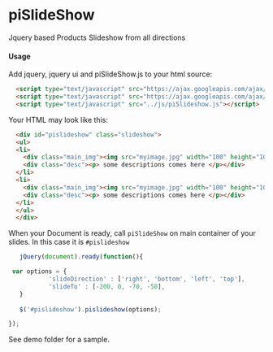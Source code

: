 piSlideShow
===========

Jquery based Products Slideshow from all directions

#### Usage

Add jquery, jquery ui and piSlideShow.js to your html source:
  ```html
    <script type="text/javascript" src="https://ajax.googleapis.com/ajax/libs/jquery/1.7.2/jquery.min.js"></script>
    <script type="text/javascript" src="https://ajax.googleapis.com/ajax/libs/jqueryui/1.8.18/jquery-ui.min.js"></script>
    <script type="text/javascript" src="../js/piSlideshow.js"></script>
  ```

Your HTML may look like this:

  ```html
    <div id="pislideshow" class="slideshow">
    <ul>
    <li>
      <div class="main_img"><img src="myimage.jpg" width="100" height="100" /></div>
      <div class="desc"><p> some descriptions comes here </p></div>
    </li>
    <li>
      <div class="main_img"><img src="myimage.jpg" width="100" height="100" /></div>
      <div class="desc"><p> some descriptions comes here </p></div>
    </li>
    </ul>
    </div>
  ```
  
When your Document is ready, call `piSlideShow` on main container of your slides. In this case it is `#pislideshow`
 ```javascript
    jQuery(document).ready(function(){

  var options = {
			'slideDirection' : ['right', 'bottom', 'left', 'top'],
			'slideTo' : [-200, 0, -70, -50],
	}
	
	$('#pislideshow').pislideshow(options);

});
 ```


See demo folder for a sample.